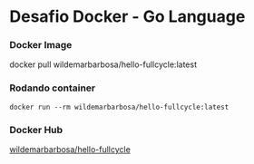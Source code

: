 # Desafio Docker - Go Language

### Docker Image
docker pull wildemarbarbosa/hello-fullcycle:latest

### Rodando container
```
docker run --rm wildemarbarbosa/hello-fullcycle:latest
```

### Docker Hub
[wildemarbarbosa/hello-fullcycle](https://hub.docker.com/r/wildemarbarbosa/hello-fullcycle/)

